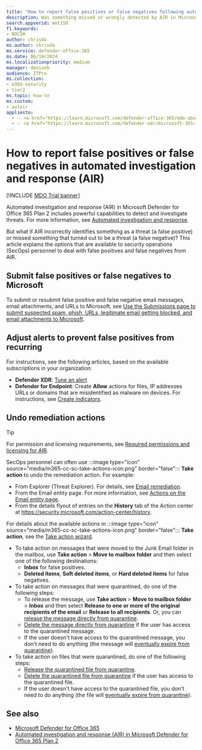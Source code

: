 ```yaml
---
title: "How to report false positives or false negatives following automated investigation and response"
description: Was something missed or wrongly detected by AIR in Microsoft Defender for Office 365 Plan 2? Learn how to submit false positives or false negatives to Microsoft for analysis.
search.appverid: met150
f1.keywords: 
- NOCSH
author: chrisda
ms.author: chrisda
ms.service: defender-office-365
ms.date: 06/19/2024
ms.localizationpriority: medium
manager: deniseb
audience: ITPro
ms.collection: 
- m365-security
- tier2
ms.topic: how-to
ms.custom: 
- autoir
appliesto:
  - ✅ <a href="https://learn.microsoft.com/defender-office-365/mdo-about#defender-for-office-365-plan-1-vs-plan-2-cheat-sheet" target="_blank">Microsoft Defender for Office 365 Plan 2</a>
  - ✅ <a href="https://learn.microsoft.com/defender-xdr/microsoft-365-defender" target="_blank">Microsoft Defender XDR</a>
---
```


# How to report false positives or false negatives in automated investigation and response (AIR)

[!INCLUDE [MDO Trial banner](../includes/mdo-trial-banner.md)]

Automated investigation and response (AIR) in Microsoft Defender for Office 365 Plan 2 includes powerful capabilities to detect and investigate threats. For more information, see [Automated investigation and response](air-about.md).

But what if AIR incorrectly identifies something as a threat (a false positive) or missed something that turned out to be a threat (a false negative)? This article explains the options that are available to security operations (SecOps) personnel to deal with false positives and false negatives from AIR.

## Submit false positives or false negatives to Microsoft

To submit or resubmit false positive and false negative email messages, email attachments, and URLs to Microsoft, see [Use the Submissions page to submit suspected spam, phish, URLs, legitimate email getting blocked, and email attachments to Microsoft](submissions-admin.md).

## Adjust alerts to prevent false positives from recurring

For instructions, see the following articles, based on the available subscriptions in your organization:

- **Defender XDR**: [Tune an alert](/defender-xdr/investigate-alerts#tune-an-alert)
- **Defender for Endpoint**: Create **Allow** actions for files, IP addresses URLs or domains that are misidentified as malware on devices. For instructions, see [Create indicators](/defender-endpoint/manage-indicators).

## Undo remediation actions

> [!TIP]
> For permission and licensing requirements, see [Required permissions and licensing for AIR](air-about.md#required-permissions-and-licensing-for-air).

SecOps personnel can often use :::image type="icon" source="media/m365-cc-sc-take-actions-icon.png" border="false"::: **Take action** to undo the remediation action. For example:

- From Explorer (Threat Explorer). For details, see [Email remediation](threat-explorer-threat-hunting.md#email-remediation).
- From the Email entity page. For more information, see [Actions on the Email entity page](mdo-email-entity-page.md#actions-on-the-email-entity-page).
- From the details flyout of entries on the **History** tab of the Action center at <https://security.microsoft.com/action-center/history>.

For details about the available actions in :::image type="icon" source="media/m365-cc-sc-take-actions-icon.png" border="false"::: **Take action**, see the [Take action wizard](threat-explorer-threat-hunting.md#the-take-action-wizard).

- To take action on messages that were moved to the Junk Email folder in the mailbox, use **Take action** \> **Move to mailbox folder** and then select one of the following destinations:
  - **Inbox** for false positives.
  - **Deleted Items**, **Soft deleted items**, or **Hard deleted items** for false negatives.
- To take action on messages that were quarantined, do one of the following steps:
  - To release the message, use **Take action** \> **Move to mailbox folder** \> **Inbox** and then select **Release to one or more of the original recipients of the email** or **Release to all recipients**. Or, you can [release the message directly from quarantine](quarantine-admin-manage-messages-files.md#release-quarantined-email).
  - [Delete the message directly from quarantine](quarantine-admin-manage-messages-files.md#delete-email-from-quarantine) if the user has access to the quarantined message.
  - If the user doesn't have access to the quarantined message, you don't need to do anything (the message will [eventually expire from quarantine](quarantine-about.md#quarantine-retention)).
- To take action on files that were quarantined, do one of the following steps:
  - [Release the quarantined file from quarantine](quarantine-admin-manage-messages-files.md#release-quarantined-files-from-quarantine).
  - [Delete the quarantined file from quarantine](quarantine-admin-manage-messages-files.md#delete-quarantined-files-from-quarantine) if the user has access to the quarantined file.
  - If the user doesn't have access to the quarantined file, you don't need to do anything (the file will [eventually expire from quarantine](quarantine-about.md#quarantine-retention)).

## See also

- [Microsoft Defender for Office 365](mdo-about.md)
- [Automated investigation and response (AIR) in Microsoft Defender for Office 365 Plan 2](air-about.md)
